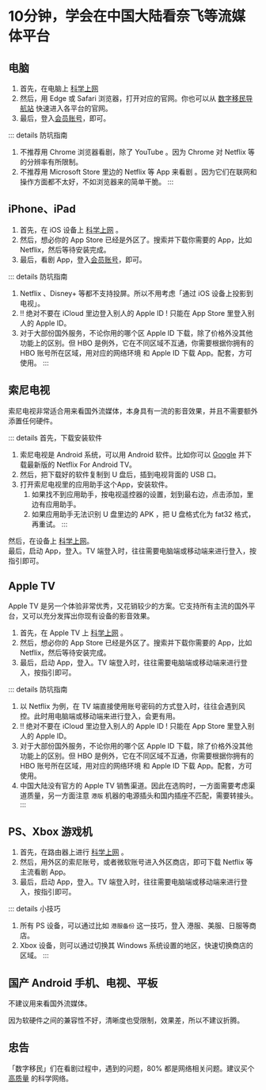 # 10分钟，学会在中国大陆看奈飞等流媒体平台

## 电脑
1. 首先，在电脑上 [科学上网](../start/internet.md)
2. 然后，用 Edge 或 Safari 浏览器，打开对应的官网。你也可以从 [数字移民导航站](https://www.shuziyimin.net) 快速进入各平台的官网。
3. 最后，登入[会员账号](./Account.md)，即可。

::: details 防坑指南
1.  不推荐用 Chrome 浏览器看剧，除了 YouTube 。因为 Chrome 对 Netflix 等的分辨率有所限制。
2.  不推荐用 Microsoft Store 里边的 Netflix 等 App 来看剧 。因为它们在联网和操作方面都不太好，不如浏览器来的简单干脆。
:::

## iPhone、iPad

1. 首先，在 iOS 设备上 [科学上网](../start/internet.md) 。
2. 然后，想必你的 App Store 已经是外区了。搜索并下载你需要的 App，比如 Netflix，然后等待安装完成。
3. 最后，看剧 App，登入[会员账号](./Account.md)，即可。

::: details 防坑指南
1. Netflix 、Disney+ 等都不支持投屏。所以不用考虑「通过 iOS 设备上投影到电视」。
1.  ‼️ 绝对不要在 iCloud 里边登入别人的 Apple ID ! 只能在 App Store 里登入别人的 Apple ID。
2.  对于大部份国外服务，不论你用的哪个区 Apple ID 下载，除了价格外没其他功能上的区别。但 HBO 是例外，它在不同区域不互通，你需要根据你拥有的 HBO 账号所在区域，用对应的网络环境 和 Apple ID 下载 App。配套，方可使用。
:::

## 索尼电视

索尼电视非常适合用来看国外流媒体，本身具有一流的影音效果，并且不需要额外添置任何硬件。

::: details 首先，下载安装软件
   1. 索尼电视是 Android 系统，可以用 Android 软件。比如你可以 [Google](https://google.com) 并下载最新版的 Netflix For Android TV。
   2. 然后，把下载好的软件复制到 U 盘后，插到电视背面的 USB 口。
   3. 打开索尼电视里的应用助手这个App，安装软件。
      1. 如果找不到应用助手，按电视遥控器的设置，划到最右边，点击添加，里边有应用助手。
      2. 如果应用助手无法识别 U 盘里边的 APK ，把 U 盘格式化为 fat32 格式，再重试。
:::

然后，在设备上 [科学上网](../start/internet.md)。  
最后，启动 App，登入。TV 端登入时，往往需要电脑端或移动端来进行登入，按指引即可。

## Apple TV 

Apple TV 是另一个体验非常优秀，又花销较少的方案。它支持所有主流的国外平台，又可以充分发挥出你现有设备的影音效果。

1. 首先，在 Apple TV 上 [科学上网](../start/internet.md) 。
2. 然后，想必你的 App Store 已经是外区了。搜索并下载你需要的 App，比如 Netflix，然后等待安装完成。
3. 最后，启动 App，登入。TV 端登入时，往往需要电脑端或移动端来进行登入，按指引即可。

::: details 防坑指南
1. 以 Netflix 为例，在 TV 端直接使用账号密码的方式登入时，往往会遇到风控。此时用电脑端或移动端来进行登入，会更有用。
2.  ‼️ 绝对不要在 iCloud 里边登入别人的 Apple ID ! 只能在 App Store 里登入别人的 Apple ID。
3.  对于大部份国外服务，不论你用的哪个区 Apple ID 下载，除了价格外没其他功能上的区别。但 HBO 是例外，它在不同区域不互通，你需要根据你拥有的 HBO 账号所在区域，用对应的网络环境 和 Apple ID 下载 App。配套，方可使用。
4.  中国大陆没有官方的 Apple TV 销售渠道。因此在选购时，一方面需要考虑渠道质量，另一方面注意 `港版` 机器的电源插头和国内插座不匹配，需要转接头。
:::


##  PS、Xbox 游戏机

1. 首先，在路由器上进行 [科学上网](../start/internet.md) 。
2. 然后，用外区的索尼账号，或者微软账号进入外区商店，即可下载 Netflix 等主流看剧 App。
3. 最后，启动 App，登入。TV 端登入时，往往需要电脑端或移动端来进行登入，按指引即可。

::: details 小技巧
1. 所有 PS 设备，可以通过比如 `港服备份` 这一技巧，登入 港服、美服、日服等商店。
2. Xbox 设备，则可以通过切换其 Windows 系统设置的地区，快速切换商店的区域。
:::

## 国产 Android 手机、电视、平板

不建议用来看国外流媒体。

因为软硬件之间的兼容性不好，清晰度也受限制，效果差，所以不建议折腾。


## 忠告
「数字移民」们在看剧过程中，遇到的问题，80% 都是网络相关问题。建议买个 [高质量]() 的科学网络。

